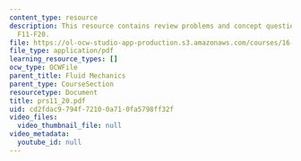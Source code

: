 ```yaml
---
content_type: resource
description: This resource contains review problems and concept questions from lectures
  F11-F20.
file: https://ol-ocw-studio-app-production.s3.amazonaws.com/courses/16-01-unified-engineering-i-ii-iii-iv-fall-2005-spring-2006/cd2fdac9794f72100a710fa5798ff32f_prs11_20.pdf
file_type: application/pdf
learning_resource_types: []
ocw_type: OCWFile
parent_title: Fluid Mechanics
parent_type: CourseSection
resourcetype: Document
title: prs11_20.pdf
uid: cd2fdac9-794f-7210-0a71-0fa5798ff32f
video_files:
  video_thumbnail_file: null
video_metadata:
  youtube_id: null
---
```

